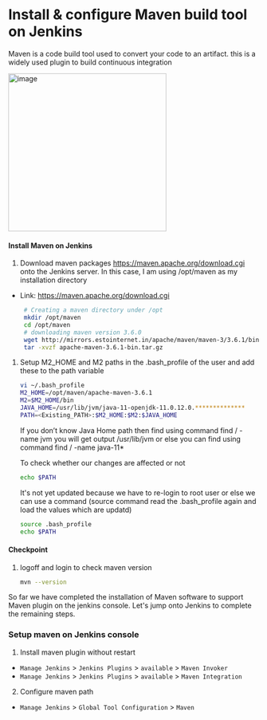 #  Install & configure Maven build tool on Jenkins
Maven is a code build tool used to convert your code to an artifact. this is a widely used plugin to build continuous integration

<img width="317" alt="image" src="https://github.com/Sharsora/Devops-Project/assets/135323873/082b1a3c-158d-4967-8c19-d873032b0975">

#### Install Maven on Jenkins
1. Download maven packages https://maven.apache.org/download.cgi onto the Jenkins server. In this case, I am using /opt/maven as my installation directory
 - Link: https://maven.apache.org/download.cgi
    ```sh
     # Creating a maven directory under /opt
     mkdir /opt/maven
     cd /opt/maven
     # downloading maven version 3.6.0
     wget http://mirrors.estointernet.in/apache/maven/maven-3/3.6.1/binaries/apache-maven-3.6.1-bin.tar.gz
     tar -xvzf apache-maven-3.6.1-bin.tar.gz
     ```
	
1. Setup M2_HOME and M2 paths in the .bash_profile of the user and add these to the path variable
   ```sh
   vi ~/.bash_profile
   M2_HOME=/opt/maven/apache-maven-3.6.1
   M2=$M2_HOME/bin
   JAVA_HOME=/usr/lib/jvm/java-11-openjdk-11.0.12.0.**************
   PATH=<Existing_PATH>:$M2_HOME:$M2:$JAVA_HOME
   ```
   If you don’t know Java Home path then find using command find / -name jvm you will get output /usr/lib/jvm or else you can find using command find / -name java-11*

   To check whether our changes are affected or not
   ```sh
   echo $PATH
   ```
   It's not yet updated because we have to re-login to root user or else we can use a command (source command read the .bash_profile again and load the values which are updatd)
   ```sh
   source .bash_profile
   echo $PATH
   ```

#### Checkpoint 
1. logoff and login to check maven version
  
    ```sh
    mvn --version
    ```
So far we have completed the installation of Maven software to support Maven plugin on the jenkins console. Let's jump onto Jenkins to complete the remaining steps. 

### Setup maven on Jenkins console
1. Install maven plugin without restart  
  - `Manage Jenkins` > `Jenkins Plugins` > `available` > `Maven Invoker`
  - `Manage Jenkins` > `Jenkins Plugins` > `available` > `Maven Integration`

2. Configure maven path
  - `Manage Jenkins` > `Global Tool Configuration` > `Maven`
